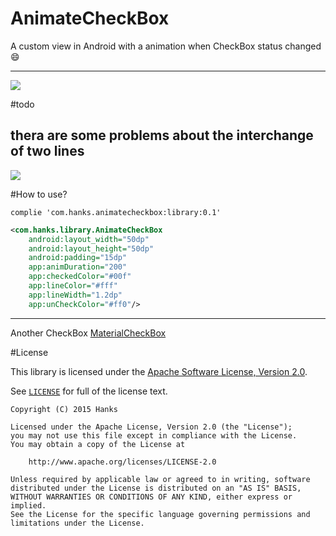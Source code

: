 # AnimateCheckBox
A custom view in Android with a animation when CheckBox status changed :smile:

---
![](https://img.shields.io/badge/Android-CustomView-brightgreen.svg)

#todo

thera are some problems about the interchange of two lines 
---
![](https://github.com/hanks-zyh/AnimateCheckBox/blob/master/screen.gif)

#How to use?

```
complie 'com.hanks.animatecheckbox:library:0.1'
```


```xml
<com.hanks.library.AnimateCheckBox
    android:layout_width="50dp"
    android:layout_height="50dp"
    android:padding="15dp"
    app:animDuration="200"
    app:checkedColor="#00f"
    app:lineColor="#fff"
    app:lineWidth="1.2dp"
    app:unCheckColor="#ff0"/>
```
---
Another CheckBox
[MaterialCheckBox](https://github.com/hanks-zyh/MaterialCheckBox)

#License

This library is licensed under the [Apache Software License, Version 2.0](http://www.apache.org/licenses/LICENSE-2.0).

See [`LICENSE`](LICENSE) for full of the license text.

    Copyright (C) 2015 Hanks

    Licensed under the Apache License, Version 2.0 (the "License");
    you may not use this file except in compliance with the License.
    You may obtain a copy of the License at

        http://www.apache.org/licenses/LICENSE-2.0

    Unless required by applicable law or agreed to in writing, software
    distributed under the License is distributed on an "AS IS" BASIS,
    WITHOUT WARRANTIES OR CONDITIONS OF ANY KIND, either express or implied.
    See the License for the specific language governing permissions and
    limitations under the License.
